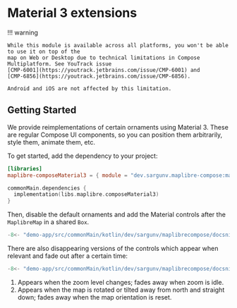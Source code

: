 # Material 3 extensions

!!! warning

    While this module is available across all platforms, you won't be able to use it on top of the
    map on Web or Desktop due to technical limitations in Compose Multiplatform. See YouTrack issue
    [CMP-6001](https://youtrack.jetbrains.com/issue/CMP-6001) and
    [CMP-6856](https://youtrack.jetbrains.com/issue/CMP-6856).

    Android and iOS are not affected by this limitation.

## Getting Started

We provide reimplementations of certain ornaments using Material 3. These are
regular Compose UI components, so you can position them arbitrarily, style them,
animate them, etc.

To get started, add the dependency to your project:

```toml title="libs.versions.toml"
[libraries]
maplibre-composeMaterial3 = { module = "dev.sargunv.maplibre-compose:maplibre-compose-material3", version = "{{ gradle.release_version }}" }
```

```kotlin title="build.gradle.kts"
commonMain.dependencies {
  implementation(libs.maplibre.composeMaterial3)
}
```

Then, disable the default ornaments and add the Material controls after the
`MaplibreMap` in a shared `Box`.

```kotlin title="App.kt"
-8<- "demo-app/src/commonMain/kotlin/dev/sargunv/maplibrecompose/docsnippets/Material3.kt:controls"
```

There are also disappearing versions of the controls which appear when relevant
and fade out after a certain time:

```kotlin title="App.kt"
-8<- "demo-app/src/commonMain/kotlin/dev/sargunv/maplibrecompose/docsnippets/Material3.kt:disappearing-controls"
```

1. Appears when the zoom level changes; fades away when zoom is idle.
2. Appears when the map is rotated or tilted away from north and straight down;
   fades away when the map orientation is reset.
